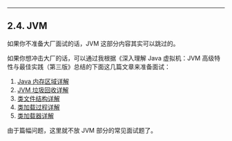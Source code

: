 ------



## 2.4. JVM

如果你不准备大厂面试的话，JVM 这部分内容其实可以跳过的。

如果你想冲击大厂的话，可以通过我根据《深入理解 Java 虚拟机：JVM 高级特性与最佳实践（第三版》总结的下面这几篇文章来准备面试：

1. [Java 内存区域详解](https://javaguide.cn/java/jvm/memory-area.html)
2. [JVM 垃圾回收详解](https://javaguide.cn/java/jvm/jvm-garbage-collection.html)
3. [类文件结构详解](https://javaguide.cn/java/jvm/class-file-structure.html)
4. [类加载过程详解](https://javaguide.cn/java/jvm/class-loading-process.html)
5. [类加载器详解](https://javaguide.cn/java/jvm/classloader.html)

由于篇幅问题，这里就不放 JVM 部分的常见面试题了。



